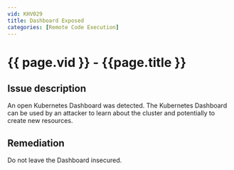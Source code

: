 ```yaml
---
vid: KHV029
title: Dashboard Exposed
categories: [Remote Code Execution]
---
```


# {{ page.vid }} - {{page.title }}

## Issue description

An open Kubernetes Dashboard was detected. The Kubernetes Dashboard can be used by an attacker to learn about the cluster and potentially to create new resources.

## Remediation

Do not leave the Dashboard insecured.
